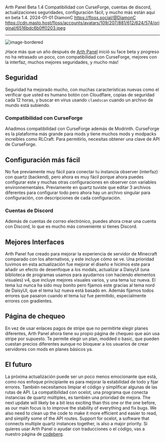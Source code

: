 Arth Panel Beta 1.4 
Compatibilidad con CurseForge, cuentas de discord, actualizaciones seguridades, configuración fácil, y mucho más están aquí en beta 1.4.
2024-01-01
DiamonC
https://floss.social/@DiamonC
https://cdn.masto.host/floss/accounts/avatars/109/207/881/612/624/574/original/6516bdc6b0ff0203.jpeg


---


![image-bordered](https://i.imgur.com/FmznZoo.png)


¡Hace más que un año después de [Arth Panel]((https://arthmc.xyz/blog/introducing-arth-panel)) inició su face beta y progreso no ha retrasado un poco, con compatibilidad con CurseForge, mejores con la interfaz, muchos mejores seguridades, y mucho más!


## Seguridad
Seguridad ha mejorado mucho, con muchas características nuevas como el verificar que usted es humano botón con Cloudflare, copias de seguridad cada 12 horas, y buscar en virus usando `clamdscan` cuando un archivo de mundo está subiendo.
### Compatibilidad con CurseForge
Añadimos compatibilidad con CurseForge además de Modrinth. CurseForge es la plataforma más grande para mods y tiene muchos mods y modpacks increíbles como RLCraft. Para permitirlo, necesitas obtener una clave de API de CurseForge.
## Configuración más fácil
No fue previamente muy fácil para conectar tu instancia observer (interfaz) con quartz (backend), pero ahora es muy fácil porque ahora puedes configurar este y muchas otras configuraciones en observer con variables environnementales. Previamente en quartz tuviste que editar 3 archivos diferentes para configurar todo pero ahora hay un archivo singular para configuración, con descripciones de cada configuración.
### Cuentas de Discord
Además de cuentas de correo electrónico, puedes ahora crear una cuenta con Discord, lo que es mucho más conveniente si tienes Discord.
## Mejores Interfaces
Arth Panel fue creado para mejorar la experiencia de servidor de Minecraft comparado con los alternativos, y este incluye cómo se ve. Una prioridad tuvimos en esta actualización fue mejorar el diseño e hicimos este para añadir un efecto de desenfoque a los modals, actualizar a DaisyUI (una biblioteca de programas usamos para ayudarnos con haciendo elementos visuales) v4, que incluye mejores visuales varios, y una tema luz nueva. El tema luz nunca ha sido muy bonito pero fijamos este gracias al tema nord de DaisyUI, que el tema luz nueva está basado en. Además fijamos todos errores que pasaron cuando el tema luz fue permitido, especialmente errores con gradientes.
## Página de chequeo




En vez de usar enlaces pagos de stripe que no permitirte elegir planes diferentes, Arth Panel ahora tiene su propio página de chequeo que aún usa stripe por supuesto. Te permite elegir un plan, modded o basic, que pueden cuestan precios diferentes aunque no bloquear a los usuarios de crear servidores con mods en planes básicos ya.
## El futuro
La próxima actualización puede ser un poco menos emocionante que está, como nos enfoque principiante es para mejorar la estabilidad de todo y fijar errores. También necesitamos limpiar el código y simplificar algunas de las rutas de API. La compatibilidad con ocelot, una programa que conecta instancias de quartz múltiples, es también una prioridad de mejora.
The next update will likely be a bit less exciting than this one or the one before, as our main focus is to improve the stability of everything and fix bugs. We also need to clean up the code to make it more efficient and easier to read, and simplify some of the API routes. Support for ocelot, a software that connects multiple quartz instances together, is also a major priority.
Si quieres usar Arth Panel o ayudar con traducciones o el código, vas a nuestro página de [codeberg](https://codeberg.org/arth/).

